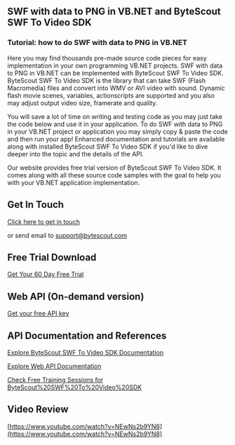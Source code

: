 ## SWF with data to PNG in VB.NET and ByteScout SWF To Video SDK

### Tutorial: how to do SWF with data to PNG in VB.NET

Here you may find thousands pre-made source code pieces for easy implementation in your own programming VB.NET projects. SWF with data to PNG in VB.NET can be implemented with ByteScout SWF To Video SDK. ByteScout SWF To Video SDK is the library that can take SWF (Flash Macromedia) files and convert into WMV or AVI video with sound. Dynamic flash movie scenes, variables, actionscripts are supported and you also may adjust output video size, framerate and quality.

You will save a lot of time on writing and testing code as you may just take the code below and use it in your application. To do SWF with data to PNG in your VB.NET project or application you may simply copy & paste the code and then run your app! Enhanced documentation and tutorials are available along with installed ByteScout SWF To Video SDK if you'd like to dive deeper into the topic and the details of the API.

Our website provides free trial version of ByteScout SWF To Video SDK. It comes along with all these source code samples with the goal to help you with your VB.NET application implementation.

## Get In Touch

[Click here to get in touch](https://bytescout.zendesk.com/hc/en-us/requests/new?subject=ByteScout%20SWF%20To%20Video%20SDK%20Question)

or send email to [support@bytescout.com](mailto:support@bytescout.com?subject=ByteScout%20SWF%20To%20Video%20SDK%20Question) 

## Free Trial Download

[Get Your 60 Day Free Trial](https://bytescout.com/download/web-installer?utm_source=github-readme)

## Web API (On-demand version)

[Get your free API key](https://pdf.co/documentation/api?utm_source=github-readme)

## API Documentation and References

[Explore ByteScout SWF To Video SDK Documentation](https://bytescout.com/documentation/index.html?utm_source=github-readme)

[Explore Web API Documentation](https://pdf.co/documentation/api?utm_source=github-readme)

[Check Free Training Sessions for ByteScout%20SWF%20To%20Video%20SDK](https://academy.bytescout.com/)

## Video Review

[https://www.youtube.com/watch?v=NEwNs2b9YN8](https://www.youtube.com/watch?v=NEwNs2b9YN8)